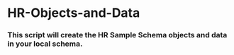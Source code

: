 # HR-Objects-and-Data


### This script will create the HR Sample Schema objects and data in your local schema. 
